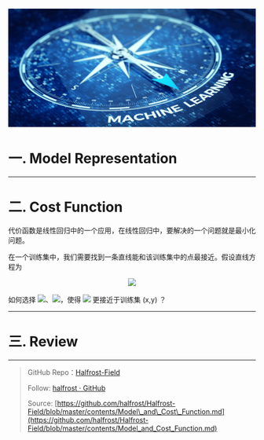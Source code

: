 <p align='center'>
<img src='../images/Machine-Learning_3.png'>
</p>



# 一. Model Representation

------------------------------------------------------


# 二. Cost Function

代价函数是线性回归中的一个应用，在线性回归中，要解决的一个问题就是最小化问题。

在一个训练集中，我们需要找到一条直线能和该训练集中的点最接近。假设直线方程为 

<p align='center'>
<img src="http://latex.codecogs.com/svg.latex?h_{\theta}(x)%20=%20\theta%20_{0}%20+%20\theta%20_{1}%20x" style="border:none;">
<p>

如何选择 <img src="http://latex.codecogs.com/svg.latex?\theta%20_{0}" style="border:none;">、<img src="http://latex.codecogs.com/svg.latex?\theta%20_{1}" style="border:none;">，使得 <img src="http://latex.codecogs.com/svg.latex?h_{\theta}(x)" style="border:none;"> 更接近于训练集 (x,y) ？




------------------------------------------------------


# 三. Review

------------------------------------------------------


> GitHub Repo：[Halfrost-Field](https://github.com/halfrost/Halfrost-Field)
> 
> Follow: [halfrost · GitHub](https://github.com/halfrost)
>
> Source: [https://github.com/halfrost/Halfrost-Field/blob/master/contents/Model\_and\_Cost\_Function.md](https://github.com/halfrost/Halfrost-Field/blob/master/contents/Model_and_Cost_Function.md)